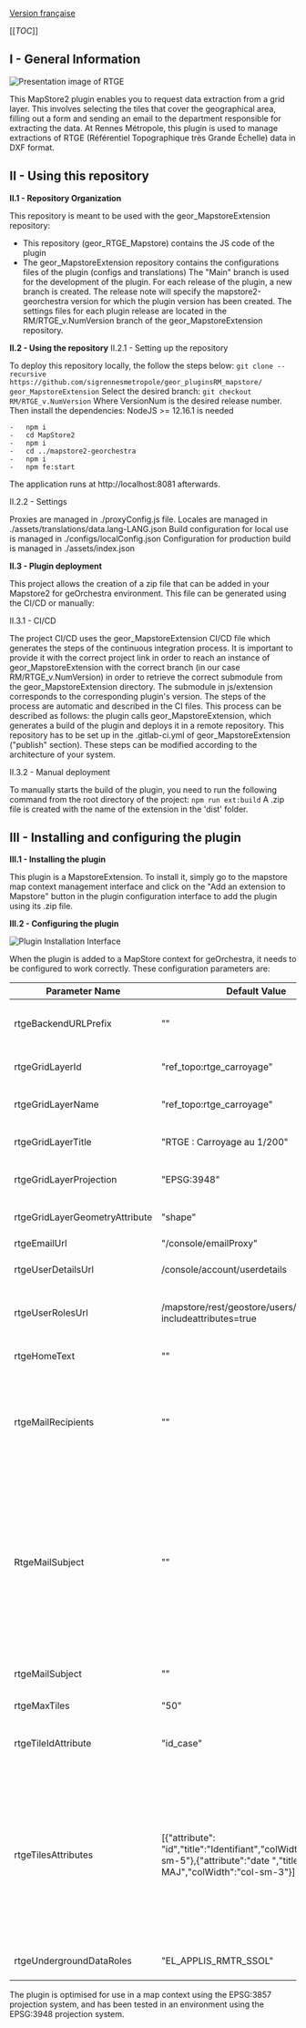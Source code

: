 [Version française](https://github.com/sigrennesmetropole/geor_RTGE_Mapstore/docs/readme-git_geor_RTGE_FR.docx)

[[_TOC_]]

## I - General Information

![Presentation image of RTGE](docs/images/RTGE_Documentation_home.png "Welcome inside RTGE Plugin for MapStore")

This MapStore2 plugin enables you to request data extraction from a grid layer. This involves selecting the tiles that cover the geographical area, filling out a form and sending an email to the department responsible for extracting the data.
At Rennes Métropole, this plugin is used to manage extractions of RTGE (Référentiel Topographique très Grande Échelle) data in DXF format.


## II - Using this repository
**II.1 - Repository Organization**

This repository is meant to be used with the geor_MapstoreExtension repository:
- This repository (geor_RTGE_Mapstore) contains the JS code of the plugin
- The geor_MapstoreExtension repository contains the configurations files of the plugin (configs and translations)
The "Main" branch is used for the development of the plugin. For each release of the plugin, a new branch is created. The release note will specify the mapstore2-georchestra version for which the plugin version has been created.
The settings files for each plugin release are located in the RM/RTGE_v.NumVersion branch of the geor_MapstoreExtension repository.

**II.2 - Using the repository**
II.2.1 - Setting up the repository

To deploy this repository locally, the follow the steps below:
`git clone --recursive https://github.com/sigrennesmetropole/geor_pluginsRM_mapstore/ geor_MapstoreExtension`
Select the desired branch: 
`git checkout RM/RTGE_v.NumVersion`
Where VersionNum is the desired release number. 
Then install the dependencies:
NodeJS >= 12.16.1 is needed
```
-	npm i
-	cd MapStore2
-	npm i
-	cd ../mapstore2-georchestra
-	npm i
-	npm fe:start
```
The application runs at http://localhost:8081 afterwards.

II.2.2 - Settings

Proxies are managed in ./proxyConfig.js file.
Locales are managed in ./assets/translations/data.lang-LANG.json
Build configuration for local use is managed in ./configs/localConfig.json
Configuration for production build is managed in ./assets/index.json

**II.3 - Plugin deployment**

This project allows the creation of a zip file that can be added in your Mapstore2 for geOrchestra environment. This file can be generated using the CI/CD or manually:

II.3.1 - CI/CD

The project CI/CD uses the geor_MapstoreExtension CI/CD file which generates the steps of the continuous integration process. It is important to provide it with the correct project link in order to reach an instance of geor_MapstoreExtension with the correct branch (in our case RM/RTGE_v.NumVersion) in order to retrieve the correct submodule from the geor_MapstoreExtension directory. The submodule in js/extension corresponds to the corresponding plugin's version.
The steps of the process are automatic and described in the CI files. This process can be described as follows: the plugin calls geor_MapstoreExtension, which generates a build of the plugin and deploys it in a remote repository. This repository has to be set up in the .gitlab-ci.yml of geor_MapstoreExtension ("publish" section). These steps can be modified according to the architecture of your system.


II.3.2 - Manual deployment

To manually starts the build of the plugin, you need to run the following command from the root directory of the project:
`npm run ext:build`
A .zip file is created with the name of the extension in the 'dist' folder.

## III - Installing and configuring the plugin
**III.1 - Installing the plugin**

This plugin is a MapstoreExtension. To install it, simply go to the mapstore map context management interface and click on the "Add an extension to Mapstore" button in the plugin configuration interface to add the plugin using its .zip file.

**III.2 - Configuring the plugin**

![Plugin Installation Interface](docs/images/RTGE_Documentation_3_2.png "Plugin Installation Interface")

When the plugin is added to a MapStore context for geOrchestra, it needs to be configured to work correctly. These configuration parameters are:

| Parameter Name | Default Value | Description |
| ---      | ---      | ---      |
| rtgeBackendURLPrefix | "" | Link to the back-end used by the plugin. This plugin currently works without a backend. |
| rtgeGridLayerId | "ref_topo:rtge_carroyage" | ID, in the map context, of the grid layer used to select data extraction zones. |
| rtgeGridLayerName | "ref_topo:rtge_carroyage" | Name, in the map context, of the grid layer used to select data extraction zones. |
| rtgeGridLayerTitle | "RTGE : Carroyage au 1/200" | Title, in the map context, gaved to the grid layer used to select the data extraction zones. |
| rtgeGridLayerProjection | "EPSG:3948" | EPSG code of the native projection system used by the grid layer. |
| rtgeGridLayerGeometryAttribute | "shape" | Name of the attribute of the grid layer containing the tile geometry. |
| rtgeEmailUrl | "/console/emailProxy" | Link to the SMTP server to use. |
| rtgeUserDetailsUrl | /console/account/userdetails | Link to retrieve the logged-in user's information to pre-fill the form. |
| rtgeUserRolesUrl | /mapstore/rest/geostore/users/user/details?includeattributes=true | Link to retrieve the logged-in user's role information to check their rights to view restricted data. |
| rtgeHomeText | "" | Text (HTML) that is displayed on the home tab of the RTGE plugin. |
| rtgeMailRecipients | "" | List containing the email addresses of the recipients of the data extraction request in text format. These addresses must first be added to the emailProxyRecipientWhitelist whitelist in the geOrchestra console.properties file. |
| RtgeMailSubject | "" | Body text of the email to be sent. It will contain the variables replaced by the values in the form:<br>-{{first_name}}<br>-{{last_name}}<br>-{{email}}<br>-{{tel}}<br>-{{service}} <br>-{{company}}<br>-{{aboveground}}<br>-{{underground}}<br>-{{undergroundDataIsRequired}}<br>-{{schematicalnetwork}}<br>-{{comments}} |
| rtgeMailSubject | "" | Subject of the email sent. Can contain the number of tiles selected: {{count}} |
| rtgeMaxTiles | "50" | Maximum number of tiles that can be selected. |
| rtgeTileIdAttribute | "id_case" | Name of the attribute field containing the tiles Ids. These ids are sent as a text list in the extraction request email. |
| rtgeTilesAttributes | [{"attribute": "id","title":"Identifiant","colWidth": "col-sm-5"},{"attribute":"date ","title": "Date MAJ","colWidth":"col-sm-3"}] | List of attributes that will be displayed in the table of selected tiles. For each attribute :<br>-	Attribute : name of the attribute to display<br>-	Title : alias to be displayed in the column header<br>-	colWidth : column width value in the form "col-sm-X" where X is the desired width value.<br>It is recommended that the sum of the column width values does not exceed 12.|
| rtgeUndergroundDataRoles | "EL_APPLIS_RMTR_SSOL" | Name of the user role authorised to view restricted data. |

The plugin is optimised for use in a map context using the EPSG:3857 projection system, and has been tested in an environment using the EPSG:3948 projection system.
